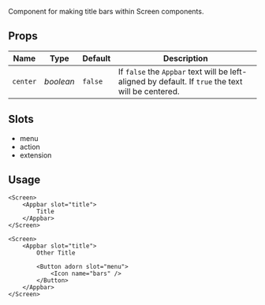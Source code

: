 Component for making title bars within Screen components.

## Props
| Name | Type | Default | Description |
| --- | --- | --- | --- |
| `center` | _boolean_ | `false` | If `false` the `Appbar` text will be left-aligned by default. If `true` the text will be centered.

## Slots
- menu
- action
- extension

## Usage
```svelte
<Screen>
    <Appbar slot="title">
        Title
    </Appbar>
</Screen>

<Screen>
    <Appbar slot="title">
        Other Title

        <Button adorn slot="menu">
            <Icon name="bars" />
        </Button>
    </Appbar>
</Screen>
```
